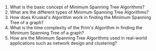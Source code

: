 

1. What is the basic concept of Minimum Spanning Tree Algorithms?
2. What are the different types of Minimum Spanning Tree Algorithms?
3. How does Kruskal's Algorithm work in finding the Minimum Spanning Tree of a graph?
4. What is the time complexity of the Prim's Algorithm in finding the Minimum Spanning Tree of a graph?
5. How are the Minimum Spanning Tree Algorithms used in real-world applications such as network design and clustering?